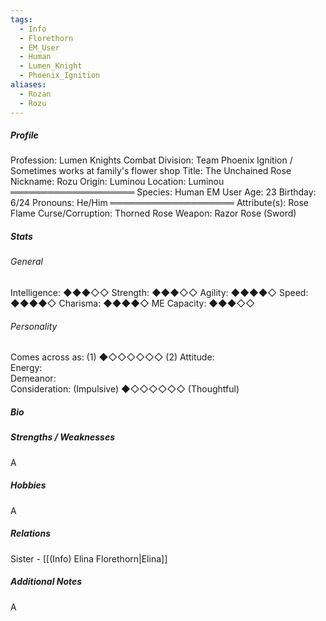 ```yaml
---
tags:
  - Info
  - Florethorn
  - EM_User
  - Human
  - Lumen_Knight
  - Phoenix_Ignition
aliases:
  - Rozan
  - Rozu
---
```




##### Profile
Profession:  Lumen Knights Combat Division: Team Phoenix Ignition / Sometimes works at family's flower shop
Title:  The Unchained Rose
Nickname:  Rozu
Origin:  Luminou
Location:  Luminou
════════════════════
Species:  Human EM User
Age:  23
Birthday:  6/24
Pronouns:  He/Him
════════════════════
Attribute(s):  Rose Flame
Curse/Corruption:  Thorned Rose
Weapon:  Razor Rose (Sword)

##### Stats

###### General

Intelligence:  ◆◆◆◇◇
Strength:  ◆◆◆◇◇
Agility:  ◆◆◆◆◇
Speed:  ◆◆◆◆◇
Charisma:  ◆◆◆◆◇
ME Capacity:  ◆◆◆◇◇

###### Personality

Comes across as:  (1)  ◆◇◇◇◇◇◇  (2)
Attitude:  
Energy:  
Demeanor:  
Consideration:  (Impulsive)  ◆◇◇◇◇◇◇  (Thoughtful)

##### Bio




##### Strengths / Weaknesses

A


##### Hobbies

A


##### Relations

Sister - [[(Info)  Elina Florethorn|Elina]] 


##### Additional Notes

A